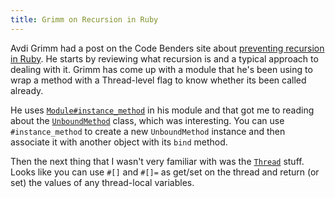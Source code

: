 ```yaml
---
title: Grimm on Recursion in Ruby
---
```


Avdi Grimm had a post on the Code Benders site about [preventing recursion in Ruby](http://www.codebenders.com/code/preventing-recursion-in-ruby/). He starts by reviewing what recursion is and a typical approach to dealing with it. Grimm has come up with a module that he's been using to wrap a method with a Thread-level flag to know whether its been called already.

He uses [`Module#instance_method`](http://ruby-doc.org/core-1.9.3/Module.html#method-i-instance_method) in his module and that got me to reading about the [`UnboundMethod`](http://ruby-doc.org/core-1.9.3/UnboundMethod.html) class, which was interesting. You can use `#instance_method` to create a new `UnboundMethod` instance and then associate it with another object with its `bind` method.

Then the next thing that I wasn't very familiar with was the [`Thread`](http://ruby-doc.org/core-1.9.3/Thread.html) stuff. Looks like you can use `#[]` and `#[]=` as get/set on the thread and return (or set) the values of any thread-local variables.
